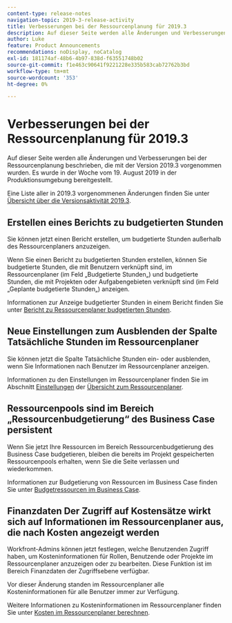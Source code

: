 ```yaml
---
content-type: release-notes
navigation-topic: 2019-3-release-activity
title: Verbesserungen bei der Ressourcenplanung für 2019.3
description: Auf dieser Seite werden alle Änderungen und Verbesserungen bei der Ressourcenplanung beschrieben, die mit der Version 2019.3 vorgenommen wurden. Es wurde in der Woche vom 19. August 2019 in der Produktionsumgebung bereitgestellt.
author: Luke
feature: Product Announcements
recommendations: noDisplay, noCatalog
exl-id: 181174af-48b6-4b97-838d-f63551748b02
source-git-commit: f1e463c90641f9221228e335b583cab72762b3bd
workflow-type: tm+mt
source-wordcount: '353'
ht-degree: 0%

---
```


# Verbesserungen bei der Ressourcenplanung für 2019.3

Auf dieser Seite werden alle Änderungen und Verbesserungen bei der Ressourcenplanung beschrieben, die mit der Version 2019.3 vorgenommen wurden. Es wurde in der Woche vom 19. August 2019 in der Produktionsumgebung bereitgestellt.

Eine Liste aller in 2019.3 vorgenommenen Änderungen finden Sie unter [Übersicht über die Versionsaktivität 2019.3](../../../../product-announcements/product-releases/quarterly-release-archive/2019.3-release-activity/2019-3-release-activity-overview.md).

## Erstellen eines Berichts zu budgetierten Stunden

Sie können jetzt einen Bericht erstellen, um budgetierte Stunden außerhalb des Ressourcenplaners anzuzeigen.

Wenn Sie einen Bericht zu budgetierten Stunden erstellen, können Sie budgetierte Stunden, die mit Benutzern verknüpft sind, im Ressourcenplaner (im Feld „Budgetierte Stunden„) und budgetierte Stunden, die mit Projekten oder Aufgabengebieten verknüpft sind (im Feld „Geplante budgetierte Stunden„) anzeigen.

Informationen zur Anzeige budgetierter Stunden in einem Bericht finden Sie unter [Bericht zu Ressourcenplaner budgetierten Stunden](../../../../resource-mgmt/resource-planning/report-on-budgeted-hours.md).

## Neue Einstellungen zum Ausblenden der Spalte Tatsächliche Stunden im Ressourcenplaner

Sie können jetzt die Spalte Tatsächliche Stunden ein- oder ausblenden, wenn Sie Informationen nach Benutzer im Ressourcenplaner anzeigen.

Informationen zu den Einstellungen im Ressourcenplaner finden Sie im Abschnitt [Einstellungen](../../../../resource-mgmt/resource-planning/resource-planner-navigation.md#settings) der [Übersicht zum Ressourcenplaner](../../../../resource-mgmt/resource-planning/resource-planner-navigation.md).

## Ressourcenpools sind im Bereich „Ressourcenbudgetierung“ des Business Case persistent

Wenn Sie jetzt Ihre Ressourcen im Bereich Ressourcenbudgetierung des Business Case budgetieren, bleiben die bereits im Projekt gespeicherten Ressourcenpools erhalten, wenn Sie die Seite verlassen und wiederkommen.

Informationen zur Budgetierung von Ressourcen im Business Case finden Sie unter [Budgetressourcen im Business Case](../../../../manage-work/projects/define-a-business-case/budget-resources-in-business-case.md).

## Finanzdaten Der Zugriff auf Kostensätze wirkt sich auf Informationen im Ressourcenplaner aus, die nach Kosten angezeigt werden

Workfront-Admins können jetzt festlegen, welche Benutzenden Zugriff haben, um Kosteninformationen für Rollen, Benutzende oder Projekte im Ressourcenplaner anzuzeigen oder zu bearbeiten. Diese Funktion ist im Bereich Finanzdaten der Zugriffsebene verfügbar.

Vor dieser Änderung standen im Ressourcenplaner alle Kosteninformationen für alle Benutzer immer zur Verfügung.

Weitere Informationen zu Kosteninformationen im Ressourcenplaner finden Sie unter [Kosten im Ressourcenplaner berechnen](../../../../resource-mgmt/resource-planning/calculate-costs-resource-planner.md).

